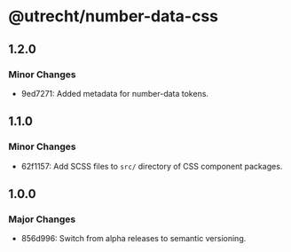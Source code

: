 # @utrecht/number-data-css

## 1.2.0

### Minor Changes

- 9ed7271: Added metadata for number-data tokens.

## 1.1.0

### Minor Changes

- 62f1157: Add SCSS files to `src/` directory of CSS component packages.

## 1.0.0

### Major Changes

- 856d996: Switch from alpha releases to semantic versioning.
